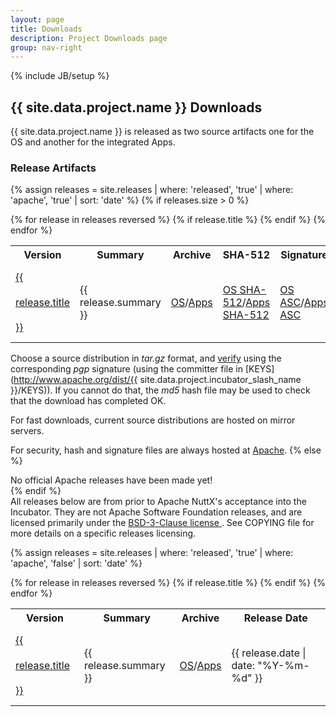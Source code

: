 ```yaml
---
layout: page
title: Downloads
description: Project Downloads page
group: nav-right
---
```

<!--
{% comment %}
Licensed to the Apache Software Foundation (ASF) under one or more
contributor license agreements.  See the NOTICE file distributed with
this work for additional information regarding copyright ownership.
The ASF licenses this file to you under the Apache License, Version 2.0
(the "License"); you may not use this file except in compliance with
the License.  You may obtain a copy of the License at

http://www.apache.org/licenses/LICENSE-2.0

Unless required by applicable law or agreed to in writing, software
distributed under the License is distributed on an "AS IS" BASIS,
WITHOUT WARRANTIES OR CONDITIONS OF ANY KIND, either express or implied.
See the License for the specific language governing permissions and
limitations under the License.
{% endcomment %}
-->
{% include JB/setup %}

## {{ site.data.project.name }} Downloads

{{ site.data.project.name }} is released as two source artifacts one for the OS
and another for the integrated Apps.

### Release Artifacts

{% assign releases = site.releases  | where: 'released', 'true' | where: 'apache', 'true' | sort: 'date' %}
{% if releases.size > 0 %}
<table class="table">
    <tr>
        <th class="col-md-1">Version</th>
        <th>Summary</th>
        <th class="col-md-1 text-right">Archive</th>
        <th class="col-md-1 text-right">SHA-512</th>
        <th class="col-md-1 text-right">Signature</th>
        <th class="col-md-2 text-right">Release&nbsp;Date</th>
    </tr>
    {% for release in releases reversed %}
        {% if release.title %}
            <tr>
                <td style="vertical-align: middle; line-height: 2.5em;" class="col-md-1"><a href="{{ release.url | prepend: site.baseurl }}">{{ release.title }}</a></td>
                <td style="vertical-align: middle;" >{{ release.summary }}</td>
                <td style="vertical-align: middle;" class="col-md-1 text-right"><a href="{{release.artifact-root}}/{{source-os-dist}}">OS</a>/<a href="{{release.artifact-root}}/{{source-apps-dist}}">Apps</a></td>
                <td><a href="http://www.apache.org/dist/{{site.data.project.incubator_slash_name}}/{{release.title}}/{{site.data.project.unix_name}}/{{site.data.project.unix_name}}-{{release.title}}-os.tar.gz.sha512">OS SHA-512</a>/<a href="http://www.apache.org/dist/{{site.data.project.incubator_slash_name}}/{{release.title}}/{{site.data.project.unix_name}}/{{site.data.project.unix_name}}-{{release.title}}-os.tar.gz.sha512">Apps SHA-512</a></td>
                <td><a href="http://www.apache.org/dist/{{site.data.project.incubator_slash_name}}/{{release.title}}/{{site.data.project.unix_name}}/{{site.data.project.unix_name}}-{{release.title}}-os.tar.gz.asc">OS ASC</a>/<a href="http://www.apache.org/dist/{{site.data.project.incubator_slash_name}}/{{release.title}}/{{site.data.project.unix_name}}/{{site.data.project.unix_name}}-{{release.title}}-os.tar.gz.asc">Apps ASC</a></td>
                <td style="vertical-align: middle;" class="col-md-2 text-right">{{ release.date | date: "%Y-%m-%d" }}</td>
            </tr>
        {% endif %}
    {% endfor %}
</table>

Choose a source distribution in *tar.gz* format,
and [verify](http://www.apache.org/dyn/closer.cgi#verify)
using the corresponding *pgp* signature (using the committer file in
[KEYS](http://www.apache.org/dist/{{ site.data.project.incubator_slash_name }}/KEYS)).
If you cannot do that, the *md5* hash file may be used to check that the
download has completed OK.

For fast downloads, current source distributions are hosted on mirror servers.

For security, hash and signature files are always hosted at
[Apache](https://www.apache.org/dist).
{% else %}
<div class="alert alert-warning">
No official Apache releases have been made yet!
</div>
{% endif %}

<div class="alert alert-warning">
    All releases below are from prior to Apache NuttX's acceptance into the
    Incubator. They are not Apache Software Foundation releases, and are
    licensed primarily under the
    <a href="https://opensource.org/licenses/BSD-3-Clause">BSD-3-Clause license </a>.
    See COPYING file for more details on a specific releases licensing.
</div>

{% assign releases = site.releases  | where: 'released', 'true' | where: 'apache', 'false' | sort: 'date' %}
<table class="table">
    <tr>
        <th class="col-md-1">Version</th>
        <th>Summary</th>
        <th class="col-md-1 text-right">Archive</th>
        <th class="col-md-2 text-right">Release&nbsp;Date</th>
    </tr>
    {% for release in releases reversed %}
        {% if release.title %}
            <tr>
                <td style="vertical-align: middle; line-height: 2.5em;" class="col-md-1"><a href="{{ release.url | prepend: site.baseurl }}">{{ release.title }}</a></td>
                <td style="vertical-align: middle;" >{{ release.summary }}</td>
                <td style="vertical-align: middle;" class="col-md-1 text-right"><a href="{{release.artifact-root}}{{release.source-os-dist}}">OS</a>/<a href="{{release.artifact-root}}{{release.source-app-dist}}">Apps</a></td>
                <td style="vertical-align: middle;" class="col-md-2 text-right">{{ release.date | date: "%Y-%m-%d" }}</td>
            </tr>
        {% endif %}
    {% endfor %}
</table>